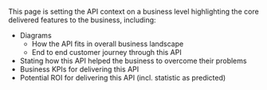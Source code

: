 This page is setting the API context on a business level highlighting the core delivered features to the business, including:

- Diagrams
    - How the API fits in overall business landscape
    - End to end customer journey through this API
- Stating how this API helped the business to overcome their problems
- Business KPIs for delivering this API
- Potential ROI for delivering this API (incl. statistic as predicted)
